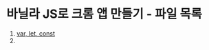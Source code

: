# 바닐라 JS로 크롬 앱 만들기 - 파일 목록  

1. [var, let, const](https://github.com/wowww/nomad-coders/blob/master/create-chrome-app-with-VanillaJS/var-let-const.md)  
2. 
